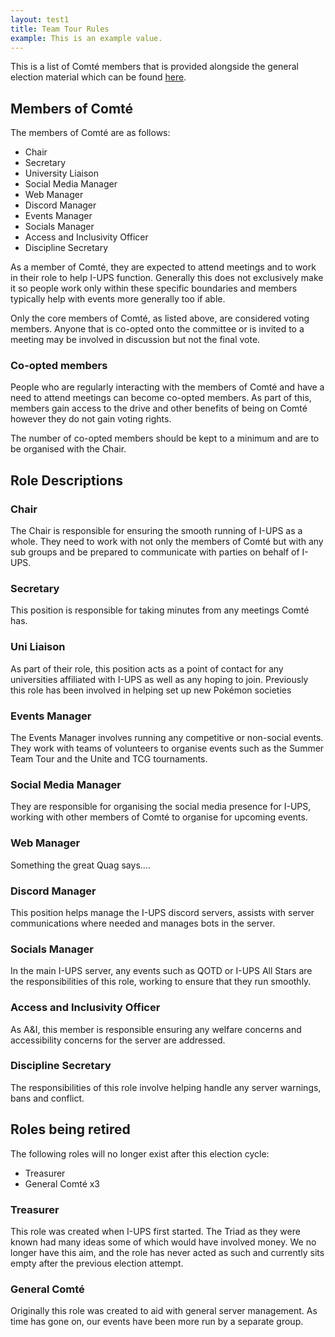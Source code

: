 ```yaml
---
layout: test1
title: Team Tour Rules
example: This is an example value.
---
```


This is a list of Comté members that is provided alongside the general election material which can be found [here](./Elections).
## Members of Comté
The members of Comté are as follows:
- Chair
- Secretary
- University Liaison
- Social Media Manager
- Web Manager
- Discord Manager
- Events Manager
- Socials Manager
- Access and Inclusivity Officer
- Discipline Secretary

As a member of Comté, they are expected to attend meetings and to work in their role to help I-UPS function. Generally this does not exclusively make it so people work only within these specific boundaries and members typically help with events more generally too if able. 

Only the core members of Comté, as listed above, are considered voting members. Anyone that is co-opted onto the committee or is invited to a meeting may be involved in discussion but not the final vote. 
### Co-opted members
People who are regularly interacting with the members of Comté and have a need to attend meetings can become co-opted members. As part of this, members gain access to the drive and other benefits of being on Comté however they do not gain voting rights. 

The number of co-opted members should be kept to a minimum and are to be organised with the Chair. 
## Role Descriptions
### Chair
The Chair is responsible for ensuring the smooth running of I-UPS as a whole. They need to work with not only the members of Comté but with any sub groups and be prepared to communicate with parties on behalf of I-UPS.
### Secretary
This position is responsible for taking minutes from any meetings Comté has.
### Uni Liaison
As part of their role, this position acts as a point of contact for any universities affiliated with I-UPS as well as any hoping to join. Previously this role has been involved in helping set up new Pokémon societies 
### Events Manager
The Events Manager involves running any competitive or non-social events. They work with teams of volunteers to organise events such as the Summer Team Tour and the Unite and TCG tournaments.
### Social Media Manager
They are responsible for organising the social media presence for I-UPS, working with other members of Comté to organise for upcoming events.
### Web Manager
Something the great Quag says....
### Discord Manager
This position helps manage the I-UPS discord servers, assists with server communications where needed and manages bots in the server.
### Socials Manager
In the main I-UPS server, any events such as QOTD or I-UPS All Stars are the responsibilities of this role, working to ensure that they run smoothly.
### Access and Inclusivity Officer
As A&I, this member is responsible ensuring any welfare concerns and accessibility concerns for the server are addressed. 
### Discipline Secretary
The responsibilities of this role involve helping handle any server warnings, bans and conflict. 
## Roles being retired
The following roles will no longer exist after this election cycle:
- Treasurer
- General Comté x3

### Treasurer
This role was created when I-UPS first started. The Triad as they were known had many ideas some of which would have involved money. We no longer have this aim, and the role has never acted as such and currently sits empty after the previous election attempt.
### General Comté
Originally this role was created to aid with general server management. As time has gone on, our events have been more run by a separate group. 